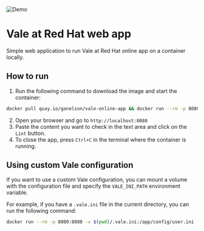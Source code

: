 ![Demo](https://media0.giphy.com/media/v1.Y2lkPTc5MGI3NjExYThucGZlZncwbGE0dGN6MW4yZmt3dTJ2YWRreHp2MW50amJ1ZTBrayZlcD12MV9pbnRlcm5hbF9naWZfYnlfaWQmY3Q9Zw/v8twgFNMaK511l844i/source.gif)

# Vale at Red Hat web app
Simple web application to run Vale at Red Hat online app on a container locally.

## How to run
1. Run the following command to download the image and start the container:
```bash
docker pull quay.io/ganelson/vale-online-app && docker run --rm -p 8080:8080 quay.io/ganelson/vale-online-app
```
2. Open your browser and go to `http://localhost:8080`
3. Paste the content you want to check in the text area and click on the `Lint` button.
4. To close the app, press `Ctrl+C` in the terminal where the container is running.

## Using custom Vale configuration
If you want to use a custom Vale configuration, you can mount a volume with the configuration file and specify the `VALE_INI_PATH` environment variable.

For example, if you have a `.vale.ini` file in the current directory, you can run the following command:
```bash
docker run --rm -p 8080:8080 -v $(pwd)/.vale.ini:/app/config/user.ini -e VALE_INI_PATH=/app/config/user.ini quay.io/ganelson/vale-online-app
```
